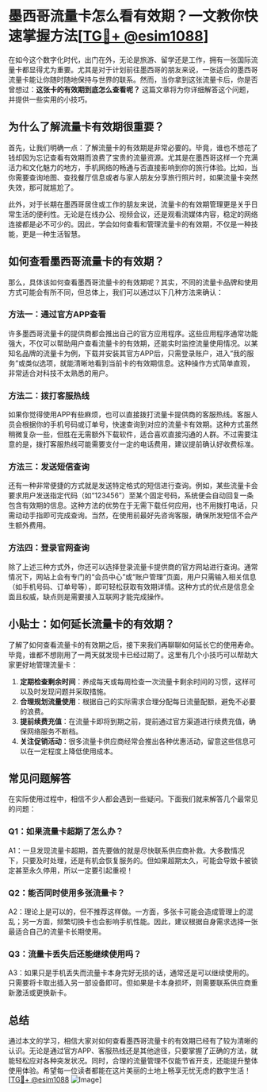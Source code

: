 # 墨西哥流量卡怎么看有效期？一文教你快速掌握方法[[TG💪+ @esim1088](https://t.me/s/esim1088)]

在如今这个数字化时代，出门在外，无论是旅游、留学还是工作，拥有一张国际流量卡都显得尤为重要。尤其是对于计划前往墨西哥的朋友来说，一张适合的墨西哥流量卡能让你随时随地保持与世界的联系。然而，当你拿到这张流量卡后，你是否曾想过：**这张卡的有效期到底怎么查看呢？** 这篇文章将为你详细解答这个问题，并提供一些实用的小技巧。

## 为什么了解流量卡有效期很重要？

首先，让我们明确一点：了解流量卡的有效期是非常必要的。毕竟，谁也不想花了钱却因为忘记查看有效期而浪费了宝贵的流量资源。尤其是在墨西哥这样一个充满活力和文化魅力的地方，手机网络的畅通与否直接影响到你的旅行体验。比如，当你需要查询地图、查找餐厅信息或者与家人朋友分享旅行照片时，如果流量卡突然失效，那可就尴尬了。

此外，对于长期在墨西哥居住或工作的朋友来说，流量卡的有效期管理更是关乎日常生活的便利性。无论是在线办公、视频会议，还是观看流媒体内容，稳定的网络连接都是必不可少的。因此，学会如何查看和管理流量卡的有效期，不仅是一种技能，更是一种生活智慧。

## 如何查看墨西哥流量卡的有效期？

那么，具体该如何查看墨西哥流量卡的有效期呢？其实，不同的流量卡品牌和使用方式可能会有所不同，但总体上，我们可以通过以下几种方法来确认：

### 方法一：通过官方APP查看

许多墨西哥流量卡的提供商都会推出自己的官方应用程序。这些应用程序通常功能强大，不仅可以帮助用户查看流量卡的有效期，还能实时监控流量使用情况。以某知名品牌的流量卡为例，下载并安装其官方APP后，只需登录账户，进入“我的服务”或类似选项，就能清晰地看到当前卡的有效期信息。这种操作方式简单直观，非常适合对科技不太熟悉的用户。

### 方法二：拨打客服热线

如果你觉得使用APP有些麻烦，也可以直接拨打流量卡提供商的客服热线。客服人员会根据你的手机号码或订单号，快速查询到对应的流量卡有效期。这种方式虽然稍微复杂一些，但胜在无需额外下载软件，适合喜欢直接沟通的人群。不过需要注意的是，拨打客服热线可能需要支付一定的电话费用，建议提前确认好收费标准。

### 方法三：发送短信查询

还有一种非常便捷的方式就是发送特定格式的短信进行查询。例如，某些流量卡会要求用户发送指定代码（如“123456”）至某个固定号码，系统便会自动回复一条包含有效期的信息。这种方法的优势在于无需下载任何应用，也不用拨打电话，只需动动手指即可完成查询。当然，在使用前最好先咨询客服，确保所发短信不会产生额外费用。

### 方法四：登录官网查询

除了上述三种方式外，你还可以选择登录流量卡提供商的官方网站进行查询。通常情况下，网站上会有专门的“会员中心”或“账户管理”页面，用户只需输入相关信息（如手机号码、订单号等），即可轻松获取有效期详情。这种方式的优点是信息全面且权威，缺点则是需要接入互联网才能完成操作。

## 小贴士：如何延长流量卡的有效期？

了解了如何查看流量卡的有效期之后，接下来我们再聊聊如何延长它的使用寿命。毕竟，谁都不想刚用了一两天就发现卡已经过期了。这里有几个小技巧可以帮助大家更好地管理流量卡：

1. **定期检查剩余时间**：养成每天或每周检查一次流量卡剩余时间的习惯，这样可以及时发现问题并采取措施。
2. **合理规划流量使用**：根据自己的实际需求合理分配每日流量配额，避免不必要的浪费。
3. **提前续费充值**：在流量卡即将到期之前，提前通过官方渠道进行续费充值，确保网络服务不断档。
4. **关注促销活动**：很多流量卡供应商经常会推出各种优惠活动，留意这些信息可以在一定程度上降低使用成本。

## 常见问题解答

在实际使用过程中，相信不少人都会遇到一些疑问。下面我们就来解答几个最常见的问题：

### Q1：如果流量卡超期了怎么办？
A1：一旦发现流量卡超期，首先要做的就是尽快联系供应商补救。大多数情况下，只要及时处理，还是有机会恢复服务的。但如果超期太久，可能会导致卡被锁定甚至永久停用，所以一定要引起重视！

### Q2：能否同时使用多张流量卡？
A2：理论上是可以的，但不推荐这样做。一方面，多张卡可能会造成管理上的混乱；另一方面，频繁切换卡也会影响手机性能。因此，建议根据自身需求选择一张最适合自己的流量卡长期使用。

### Q3：流量卡丢失后还能继续使用吗？
A3：如果只是手机丢失而流量卡本身完好无损的话，通常还是可以继续使用的。只需要将卡取出插入另一部设备即可。但如果是卡本身损坏，则需要联系供应商重新激活或更换新卡。

## 总结

通过本文的学习，相信大家对如何查看墨西哥流量卡的有效期已经有了较为清晰的认识。无论是通过官方APP、客服热线还是其他途径，只要掌握了正确的方法，就能轻松应对各种突发状况。同时，合理的流量管理不仅能节省开支，还能提升整体使用体验。希望每一位读者都能在这片美丽的土地上畅享无忧无虑的数字生活！[[TG💪+ @esim1088](https://t.me/s/esim1088) ![Image](https://i.postimg.cc/4NQfJmqS/Snipaste-2025-05-13-00-14-12.png)]
